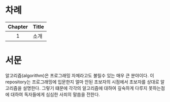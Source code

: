 # 차례
|Chapter|Title|
|:---:|:---|
|1|소개|

# 서문
알고리즘(algorithm)은 프로그래밍 자체라고도 불릴수 있는 매우 큰 분야이다. 
이 repository는 프로그래밍에 입문한지 얼마 안된 초보자의 시점에서 초보자를 상대로 알고리즘을 설명한다.
그렇기 떄문에 각각의 알고리즘에 대하여 깊숙하게 다루지 못하는점에 대하여 독자들에게 심심한 사죄의 말씀을 전한다.

